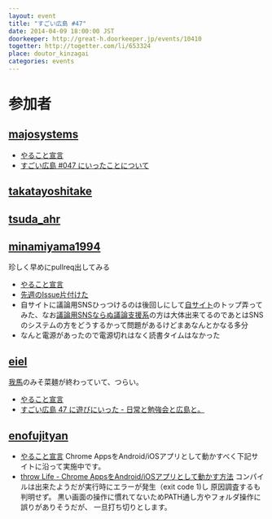 ```yaml
---
layout: event
title: "すごい広島 #47"
date: 2014-04-09 18:00:00 JST
doorkeeper: http://great-h.doorkeeper.jp/events/10410
togetter: http://togetter.com/li/653324
place: doutor_kinzagai
categories: events
---
```


# 参加者

## [majosystems](https://github.com/majosystems)

* [やること宣言](https://github.com/great-h/great-h.github.io/issues/811)
* [すごい広島 #047 にいったことについて](http://taka4.hateblo.jp/entry/great-h_047)


## [takatayoshitake](http://twitter.com/takatayoshitake)


## [tsuda_ahr](http://twitter.com/tsuda_ahr)


## [minamiyama1994](https://github.com/minamiyama1994)

珍しく早めにpullreq出してみる

* [やること宣言](https://github.com/great-h/great-h.github.io/issues/808)
* [先週のIssue片付けた](https://github.com/great-h/great-h.github.io/pull/816)
* 自サイトに議論用SNSひっつけるのは後回しにして[自サイト](http://b-world.org/)のトップ弄ってみた、なお[議論用SNSならぬ議論支援系](https://github.com/minamiyama1994/DiscussionSupportSystem)の方は大体出来てるのであとはSNSのシステムの方をどうするかって問題があるけどまあなんとかなる多分
* なんと電源があったので電源切れはなく読書タイムはなかった


## [eiel](http://eiel.info/)

[我馬](http://www.gaba-2000.com/)のみそ菜麺が終わっていて、つらい。

* [やること宣言](https://github.com/great-h/great-h.github.io/issues/812)
* [すごい広島 47 に遊びにいった - 日常と勉強会と広島と。](http://eielh-life.tumblr.com/post/82198282141/47)

## [enofujityan](http://twitter.com/enofujityan)

* [やること宣言](https://github.com/great-h/great-h.github.io/issues/817)
Chrome AppsをAndroid/iOSアプリとして動かすべく下記サイトに沿って実施中です。
* [throw Life - Chrome AppsをAndroid/iOSアプリとして動かす方法](http://www.adamrocker.com/blog/342/build-android-ios-app-from-chrome-apps.html)
コンパイルは出来たようだが実行時にエラーが発生（exit code 1)し
原因調査するも判明せず。
黒い画面の操作に慣れてないためPATH通し方やフォルダ操作に誤りがありそうだが、
一旦打ち切りとします。

